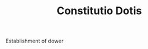 ---
title: Constitutio Dotis
letter: C
permalink: "/definitions/bld-constitutio-dotis.html"
body: Establishment of dower
published_at: '2018-07-07'
source: Black's Law Dictionary 2nd Ed (1910)
layout: post
---